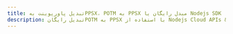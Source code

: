 ---title: تبدیل پاورپوینت بهPPSX، POTM به PPSX مبدل رایگان یا Nodejs SDKdescription: تبدیل رایگانPOTM به PPSX با استفاده از Nodejs Cloud APIs & SDK. همچنین اسناد Microsoft PowerPoint را در Cloud ایجاد، ویرایش و رندر کنید.---